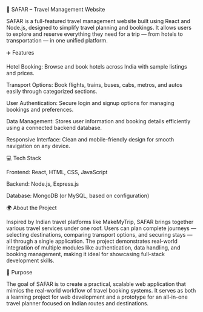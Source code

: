 🧭 SAFAR – Travel Management Website

SAFAR is a full-featured travel management website built using React and Node.js, designed to simplify travel planning and bookings. It allows users to explore and reserve everything they need for a trip — from hotels to transportation — in one unified platform.

✈️ Features

Hotel Booking: Browse and book hotels across India with sample listings and prices.

Transport Options: Book flights, trains, buses, cabs, metros, and autos easily through categorized sections.

User Authentication: Secure login and signup options for managing bookings and preferences.

Data Management: Stores user information and booking details efficiently using a connected backend database.

Responsive Interface: Clean and mobile-friendly design for smooth navigation on any device.

💻 Tech Stack

Frontend: React, HTML, CSS, JavaScript

Backend: Node.js, Express.js

Database: MongoDB (or MySQL, based on configuration)

🌍 About the Project

Inspired by Indian travel platforms like MakeMyTrip, SAFAR brings together various travel services under one roof. Users can plan complete journeys — selecting destinations, comparing transport options, and securing stays — all through a single application. The project demonstrates real-world integration of multiple modules like authentication, data handling, and booking management, making it ideal for showcasing full-stack development skills.

🚀 Purpose

The goal of SAFAR is to create a practical, scalable web application that mimics the real-world workflow of travel booking systems. It serves as both a learning project for web development and a prototype for an all-in-one travel planner focused on Indian routes and destinations.
